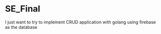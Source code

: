 # SE_Final
I just want to try to implement CRUD application with golang using firebase as the database
